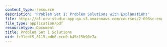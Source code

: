 ```yaml
---
content_type: resource
description: 'Problem Set 1: Problem Solutions with Explanations'
file: https://ol-ocw-studio-app-qa.s3.amazonaws.com/courses/2-003sc-engineering-dynamics-fall-2011/fc31cdf53115bdb6ece0b45c15b90e7a_MIT2_003SCF11_Pset1_sol.pdf
file_type: application/pdf
resourcetype: Document
title: Problem Set 1 Solutions
uid: fc31cdf5-3115-bdb6-ece0-b45c15b90e7a
---
```

